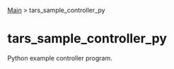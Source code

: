 [Main](../../README.md) > tars_sample_controller_py

# tars_sample_controller_py

Python example controller program.